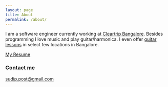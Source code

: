 ```yaml
---
layout: page
title: About
permalink: /about/
---
```


I am a software engineer currently working at [Cleartrip Bangalore](https://www.cleartrip.com/). Besides programming I love music and play guitar/harmonica. I even offer [guitar lessons](http://urbanclap.com/pro/sudip-bhandari) in select few locations in Bangalore.


[My Resume](https://sudipbhandari126.github.io/resources/resume.pdf)


### Contact me

[sudip.post@gmail.com](mailto:sudip.post@gmail.com)